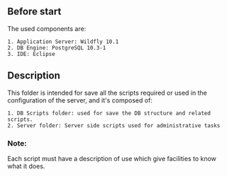 ## Before start
The used components are:

	1. Application Server: Wildfly 10.1
	2. DB Engine: PostgreSQL 10.3-1
	3. IDE: Eclipse

## Description 
This folder is intended for save all the scripts required or used in the configuration of the server, and it's composed of:

	1. DB Scripts folder: used for save the DB structure and related scripts.
	2. Server folder: Server side scripts used for administrative tasks

### Note: 
Each script must have a description of use which give facilities to know what it does. 